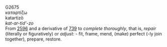 <body>
  <p>G2675<br>  καταρτίζω  <br> katartizō  <br><i>kat-ar-tid‘-zo </i><br>From <a href="g2596.htm">2596</a> and a derivative of <a href="g0739.htm">739</a>  to <i>complete</i> <i>thoroughly</i>, that is, <i>repair</i> (literally or figuratively) or <i>adjust:</i> - fit, frame, mend, (make) perfect (-ly join together), prepare, restore.<br></p>
 </body>